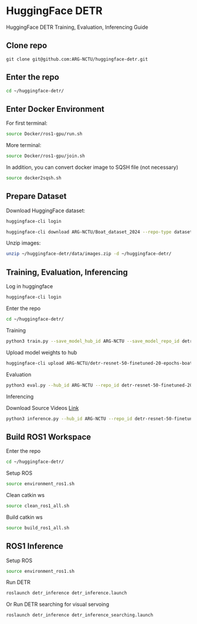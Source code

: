 # HuggingFace DETR

HuggingFace DETR Training, Evaluation, Inferencing Guide

## Clone repo 

```
git clone git@github.com:ARG-NCTU/huggingface-detr.git
``` 

## Enter the repo

```bash
cd ~/huggingface-detr/
```

## Enter Docker Environment

For first terminal:

```bash
source Docker/ros1-gpu/run.sh
```

More terminal:

```bash
source Docker/ros1-gpu/join.sh
```

In addition, you can convert docker image to SQSH file (not necessary)

```bash
source docker2sqsh.sh 
```

## Prepare Dataset

Download HuggingFace dataset:

```bash
huggingface-cli login
```
```bash
huggingface-cli download ARG-NCTU/Boat_dataset_2024 --repo-type dataset --local-dir ~/huggingface-detr
```

Unzip images:

```bash
unzip ~/huggingface-detr/data/images.zip -d ~/huggingface-detr/
```

## Training, Evaluation, Inferencing

Log in huggingface

```bash
huggingface-cli login
```

Enter the repo

```bash
cd ~/huggingface-detr/
```

Training

```bash
python3 train.py --save_model_hub_id ARG-NCTU --save_model_repo_id detr-resnet-50-finetuned-20-epochs-Boat-dataset --load_model_hub_id facebook --load_model_repo_id detr-resnet-50 --dataset_hub_id ARG-NCTU --dataset_repo_id Boat_dataset_2024 --dataset_format jsonl --epoch 20 --batch_size 8 --learning_rate 1e-5 --weight_decay 1e-4 --logging_steps 50 --save_total_limit 100 --classes_path data/classes.txt --image_height 480 --image_width 640 --device cuda
```

Upload model weights to hub

```bash
huggingface-cli upload ARG-NCTU/detr-resnet-50-finetuned-20-epochs-boat-dataset detr-resnet-50-finetuned-20-epochs-Boat-dataset --repo-type=model --commit-message="Upload model weights to hub"
```

Evaluation

```bash
python3 eval.py --hub_id ARG-NCTU --repo_id detr-resnet-50-finetuned-20-epochs-Boat-dataset --dataset_hub_id ARG-NCTU --dataset_repo_id Boat_dataset_2024 --dataset_format jsonl --classes_path data/classes.txt --image_height 480 --image_width 640 --batch_size 8 --num_workers 4 --device cuda
```

Inferencing

Download Source Videos [Link](http://gofile.me/773h8/baC1yKEOm)

```bash
python3 inference.py --hub_id ARG-NCTU --repo_id detr-resnet-50-finetuned-20-epochs-Boat-dataset --input_path source_videos/Multi_Boat.mp4 --output_path output_videos/Multi_Boat.mp4 --confidence_threshold 0.5
```

## Build ROS1 Workspace

Enter the repo

```bash
cd ~/huggingface-detr/
```

Setup ROS

```bash
source environment_ros1.sh 
```

Clean catkin ws

```bash
source clean_ros1_all.sh
```

Build catkin ws

```bash
source build_ros1_all.sh
```

## ROS1 Inference

Setup ROS

```bash
source environment_ros1.sh 
```

Run DETR

```bash
roslaunch detr_inference detr_inference.launch 
```

Or Run DETR searching for visual servoing

```bash
roslaunch detr_inference detr_inference_searching.launch 
```
